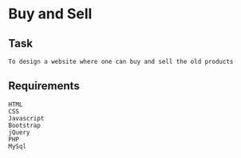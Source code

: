 # Buy and Sell
## Task 
	
    To design a website where one can buy and sell the old products

## Requirements
 
    HTML
    CSS
    Javascript
    Bootstrap
    jQuery
    PHP
    MySql
